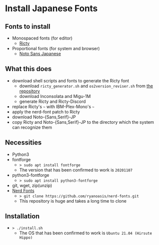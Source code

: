 # Install Japanese Fonts

## Fonts to install

* Monospaced fonts (for editor)
	* [Ricty](https://rictyfonts.github.io/)
* Proportional fonts (for system and browser)
	* [Noto Sans Japanese](https://fonts.google.com/noto/specimen/Noto+Sans+JP)

## What this does

* download shell scripts and fonts to generate the Ricty font
    * download `ricty_generator.sh` and `os2version_reviser.sh` from [the repository](https://rictyfonts.github.io/)
    * download Inconsolata and Migu-1M
    * generate Ricty and Ricty-Discord
* replace Ricty's `~` with IBM-Plex-Mono's `~`
* apply the nerd-font patch to Ricty
* download Noto-{Sans,Serif}-JP
* copy Ricty and Noto-{Sans,Serif}-JP to the directory which the system can recognize them

## Necessities

* Python3
* fontforge
    * `> sudo apt install fontforge`
    * The version that has been confirmed to work is `20201107`
* python3-fontforge
    * `> sudo apt install python3-fontforge`
* git, wget, zip(unzip)
* [Nerd Fonts](https://github.com/ryanoasis/nerd-fonts)
    * `> git clone https://github.com/ryanoasis/nerd-fonts.git`
    * This repository is huge and takes a long time to clone

## Installation

* `> ./install.sh`
    * The OS that has been confirmed to work is `Ubuntu 21.04 (Hirsute Hippo)`
